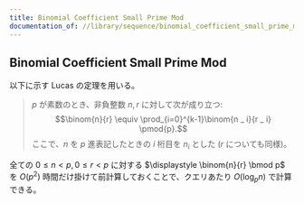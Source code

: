 ```yaml
---
title: Binomial Coefficient Small Prime Mod
documentation_of: //library/sequence/binomial_coefficient_small_prime_mod.hpp
---
```

## Binomial Coefficient Small Prime Mod

以下に示す Lucas の定理を用いる。

> $p$ が素数のとき、非負整数 $n, r$ に対して次が成り立つ:
> $$\binom{n}{r} \equiv \prod_{i=0}^{k-1}\binom{n _ i}{r _ i} \pmod{p}.$$
> ここで、$n$ を $p$ 進表記したときの $i$ 桁目を $n_i$ とした ($r$ についても同様)。

全ての $0\leq n\lt p,0\leq r\lt p$ に対する $\displaystyle \binom{n}{r} \bmod p$ を $O(p ^ 2)$ 時間だけ掛けて前計算しておくことで、クエリあたり $O(\log _ p n)$ で計算できる。
